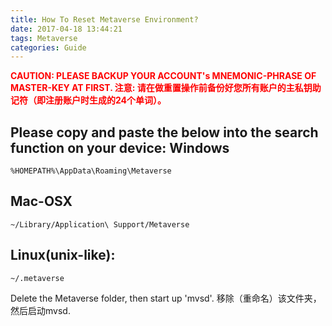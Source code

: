 ```yaml
---
title: How To Reset Metaverse Environment?
date: 2017-04-18 13:44:21
tags: Metaverse
categories: Guide
---
```


<font color="#FF0000"> <b>CAUTION: PLEASE BACKUP YOUR ACCOUNT's MNEMONIC-PHRASE OF MASTER-KEY AT FIRST.
注意: 请在做重置操作前备份好您所有账户的主私钥助记符（即注册账户时生成的24个单词）。
</b></font> 


Please copy and paste the below into the search function on your device:
Windows
-------------
```
%HOMEPATH%\AppData\Roaming\Metaverse
```

Mac-OSX
-------------
```
~/Library/Application\ Support/Metaverse
```

Linux(unix-like):
-------------
```
~/.metaverse
```
Delete the Metaverse folder, then start up 'mvsd'.
移除（重命名）该文件夹，然后启动mvsd.


